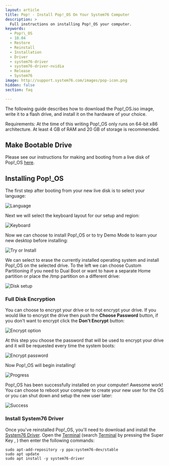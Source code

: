 ```yaml
---
layout: article
title: Pop! - Install Pop!_OS On Your System76 Computer
description: >
  Full instructions on installing Pop!_OS your computer.
keywords:
  - Pop!\_OS
  - 18.04
  - Restore
  - Reinstall
  - Installation
  - Driver
  - system76-driver
  - system76-driver-nvidia
  - Release
  - System76
image: http://support.system76.com/images/pop-icon.png
hidden: false
section: faq

---
```


The following guide describes how to download the Pop!\_OS.iso image, write it to a flash drive, and install it on the hardware of your choice.

Requirements: At the time of this writing Pop!\_OS only runs on 64-bit x86 architecture. At least 4 GB of RAM and 20 GB of storage is recommended.

## Make Bootable Drive

Please see our instructions for making and booting from a live disk of Pop!\_OS [here](/articles/live-disk/).

## Installing Pop!\_OS

The first step after booting from your new live disk is to select your language:

![Language](/images/install-pop/1_language.png)

Next we will select the keyboard layout for our setup and region:

![Keyboard](/images/install-pop/2_keyboard.png)

Now we can choose to install Pop!\_OS or to try Demo Mode to learn your new desktop before installing:

![Try or Install](/images/install-pop/3_try_or_install.png)

We can select to erase the currently installed operating system and install Pop!\_OS on the selected drive. To the left we can choose Custom Partitioning if you need to Dual Boot or want to have a separate Home partition or place the /tmp partition on a different drive:

![Disk setup](/images/install-pop/4_disk.png)

### Full Disk Encryption

You can choose to encrypt your drive or to not encrypt your drive. If you would like to encrypt the drive then push the **Choose Password** button, if you don't want to encrypt click the **Don't Encrypt** button:

![Encrypt option](/images/install-pop/5_encrypt_notice.png)

At this step you choose the password that will be used to encrypt your drive and it will be requested every time the system boots:

![Encrypt password](/images/install-pop/6_encrypt_password.png)

Now Pop!\_OS will begin installing!

![Progress](/images/install-pop/7_progress.png)

Pop!\_OS has been successfully installed on your computer! Awesome work! You can choose to reboot your computer to create your new user for the OS or you can shut down and setup the new user later:

![Success](/images/install-pop/8_success.png)

### Install System76 Driver

Once you've reinstalled Pop!\_OS, you'll need to download and install the <u>System76 Driver</u>. Open the <u>Terminal</u> (search <u>Terminal</u> by pressing the Super Key <kbd><i class="fl-ubuntu"></i></kbd>, <kbd><span class="fl-pop-key"></span></kbd>) then enter the following commands:

```
sudo apt-add-repository -y ppa:system76-dev/stable
sudo apt update
sudo apt install -y system76-driver
```
